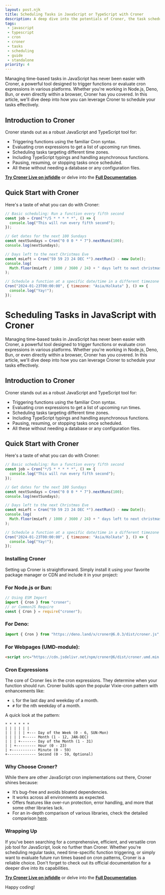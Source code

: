 ```yaml
---
layout: post.njk
title: Scheduling Tasks in JavaScript or TypeScript with Croner
description: A deep dive into the potentials of Croner, the task scheduler for JavaScript and TypeScript.
tags:
 - javascript
 - typescript
 - cron
 - croner
 - tasks
 - scheduling
 - guide
 - standalone
priority: 4
---
```


Managing time-based tasks in JavaScript has never been easier with Croner, a
powerful tool designed to trigger functions or evaluate cron expressions in
various platforms. Whether you're working in Node.js, Deno, Bun, or even
directly within a browser, Croner has you covered. In this article, we'll dive
deep into how you can leverage Croner to schedule your tasks effectively.

## Introduction to Croner

Croner stands out as a robust JavaScript and TypeScript tool for:

- Triggering functions using the familiar Cron syntax.
- Evaluating cron expressions to get a list of upcoming run times.
- Scheduling tasks targeting different time zones.
- Including TypeScript typings and handling asynchronous functions.
- Pausing, resuming, or stopping tasks once scheduled.
- All these without needing a database or any configuration files.

[**Try Croner Live on jsfiddle**](https://jsfiddle.net/) or delve into the
[**Full Documentation**](https://croner.56k.guru).

## Quick Start with Croner

Here's a taste of what you can do with Croner:

```javascript
// Basic scheduling: Run a function every fifth second
const job = Cron("*/5 * * * * *", () => {
  console.log("This will run every fifth second");
});

// Get dates for the next 100 Sundays
const nextSundays = Cron("0 0 0 * * 7").nextRuns(100);
console.log(nextSundays);

// Days left to the next Christmas Eve
const msLeft = Cron("59 59 23 24 DEC *").nextRun() - new Date();
console.log(
  Math.floor(msLeft / 1000 / 3600 / 24) + " days left to next christmas eve",
);

// Schedule a function at a specific date/time in a different timezone
Cron("2024-01-23T00:00:00", { timezone: "Asia/Kolkata" }, () => {
  console.log("Yay!");
});
```

# Scheduling Tasks in JavaScript with Croner

Managing time-based tasks in JavaScript has never been easier with Croner, a
powerful tool designed to trigger functions or evaluate cron expressions in
various platforms. Whether you're working in Node.js, Deno, Bun, or even
directly within a browser, Croner has you covered. In this article, we'll dive
deep into how you can leverage Croner to schedule your tasks effectively.

## Introduction to Croner

Croner stands out as a robust JavaScript and TypeScript tool for:

- Triggering functions using the familiar Cron syntax.
- Evaluating cron expressions to get a list of upcoming run times.
- Scheduling tasks targeting different time zones.
- Including TypeScript typings and handling asynchronous functions.
- Pausing, resuming, or stopping tasks once scheduled.
- All these without needing a database or any configuration files.

## Quick Start with Croner

Here's a taste of what you can do with Croner:

```javascript
// Basic scheduling: Run a function every fifth second
const job = Cron("*/5 * * * * *", () => {
  console.log("This will run every fifth second");
});

// Get dates for the next 100 Sundays
const nextSundays = Cron("0 0 0 * * 7").nextRuns(100);
console.log(nextSundays);

// Days left to the next Christmas Eve
const msLeft = Cron("59 59 23 24 DEC *").nextRun() - new Date();
console.log(
  Math.floor(msLeft / 1000 / 3600 / 24) + " days left to next christmas eve",
);

// Schedule a function at a specific date/time in a different timezone
Cron("2024-01-23T00:00:00", { timezone: "Asia/Kolkata" }, () => {
  console.log("Yay!");
});
```

### Installing Croner

Setting up Croner is straightforward. Simply install it using your favorite
package manager or CDN and include it in your project:

### For Node.js or Bun:

```javascript
// Using ESM Import
import { Cron } from "croner";
// or CommonJS Require
const { Cron } = require("croner");
```

### For Deno:

```javascript
import { Cron } from "https://deno.land/x/croner@6.0.3/dist/croner.js";
```

### For Webpages (UMD-module):

```html
<script src="https://cdn.jsdelivr.net/npm/croner@6/dist/croner.umd.min.js"></script>
```

### Cron Expressions

The core of Croner lies in the cron expressions. They determine when your
function should run. Croner builds upon the popular Vixie-cron pattern with
enhancements like:

- `L` for the last day and weekday of a month.
- `#` for the nth weekday of a month.

A quick look at the pattern:

```
* * * * * *
| | | | | |
| | | | | +--- Day of the Week (0 - 6, SUN-Mon)
| | | | +----- Month (1 - 12, JAN-DEC)
| | | +------- Day of the Month (1 - 31)
| | +--------- Hour (0 - 23)
| +----------- Minute (0 - 59)
+------------- Second (0 - 59, Optional)
```

### Why Choose Croner?

While there are other JavaScript cron implementations out there, Croner shines
because:

- It’s bug-free and avoids bloated dependencies.
- It works across all environments as expected.
- Offers features like over-run protection, error handling, and more that some
  other libraries lack.
- For an in-depth comparison of various libraries, check the detailed comparison
  [here]().

### Wrapping Up

If you've been searching for a comprehensive, efficient, and versatile cron job
tool for JavaScript, look no further than Croner. Whether you're scheduling
regular tasks, need time-specific function triggering, or simply want to
evaluate future run times based on cron patterns, Croner is a reliable choice.
Don't forget to check out its official documentation for a deeper dive into its
capabilities.

[**Try Croner Live on jsfiddle**](https://jsfiddle.net/) or delve into the
[**Full Documentation**](https://croner.56k.guru).

Happy coding!
